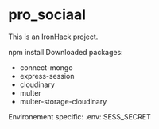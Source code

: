 # pro_sociaal
This is an IronHack project.

npm install
Downloaded packages:
- connect-mongo
- express-session
- cloudinary
- multer
- multer-storage-cloudinary

Environement specific:
.env: SESS_SECRET

